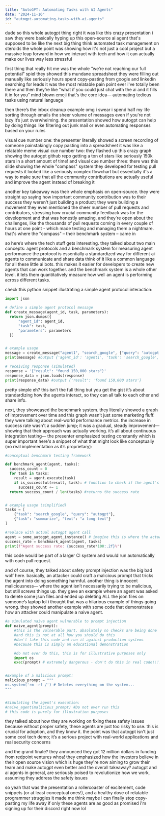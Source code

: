 ```yaml
---
title: "AutoGPT: Automating Tasks with AI Agents"
date: "2024-11-16"
id: "autogpt-automating-tasks-with-ai-agents"
---
```


dude so this whole autogpt thing right  it was like this crazy presentation i saw  they were basically hyping up this open-source ai agent that's supposed to be like the next big thing  think automated task management on steroids  the whole point was showing how it's not just a cool project but a massive leap forward in how we interact with tech  and how it can  actually make our lives way less stressful

first thing that really hit me was the whole “we’re not reaching our full potential” spiel  they showed this mundane spreadsheet they were filling out manually  like seriously  hours spent copy-pasting from google and linkedin  searching for leads  it was the most relatable pain point ever  i've totally been there  and then they’re like "what if you could just chat with the ai and it fills it in for you"  mind blown emoji  that's the core idea— automating tedious tasks using natural language

then there’s the inbox cleanup example  omg  i swear i spend half my life sorting through emails  the sheer volume of messages  even if you're not lazy  it’s just overwhelming. the presentation showed how autogpt can help  by doing things like  filtering out junk mail or even automating responses based on your rules

visual cue number one:  the presenter literally showed a screen recording of someone painstakingly copy pasting into a spreadsheet  it was like a relatable meme  visual cue number two: they flashed up this crazy graph showing the autogpt github repo getting a ton of stars  like seriously  150k stars in a short amount of time!  and visual cue number three: there was this slide showing the whole "compass" system they developed for testing pull requests  it looked like a seriously complex flowchart but essentially it's a way to make sure that all the community contributions are actually useful and improve the agent instead of breaking it

another key takeaway was their whole emphasis on open-source. they were straight up saying how important community contribution was to their success  they weren't just building a product; they were building a movement   they even mentioned the sheer number of pull requests and contributors, stressing how crucial community feedback was for the development  and that was honestly amazing.  and they're open about the challenges, like the thousands of pull requests coming in every couple of hours at one point - which made testing and managing them a nightmare.  that's where the "compass" – their benchmark system – came in

so here’s where the tech stuff gets interesting.  they talked about two main concepts:  agent protocols and a benchmark system for measuring agent performance  the protocol is essentially a standardized way for different ai agents to communicate and share data  think of it like a common language for all these little ai bots. this makes it easier for developers to create new agents that can work together.  and the benchmark system is a whole other level. it lets them quantitatively measure how well an agent is performing across different tasks.

check this python snippet illustrating a simple agent protocol interaction:


```python
import json

# define a simple agent protocol message
def create_message(agent_id, task, parameters):
  return json.dumps({
      "agent_id": agent_id,
      "task": task,
      "parameters": parameters
  })


# example usage
message = create_message("agent1", "search_google", {"query": "autogpt github"})
print(message) #output {'agent_id': 'agent1', 'task': 'search_google', 'parameters': {'query': 'autogpt github'}}

# receiving response (simulated)
response = '{"result": "found 150,000 stars"}'
response_data = json.loads(response)
print(response_data) #output {'result': 'found 150,000 stars'}
```

pretty simple eh? this isn’t the full thing but you get the gist  it’s about standardizing how the agents interact, so they can all talk to each other and share info.


next,  they showcased the benchmark system. they literally showed a graph of improvement over time  and this graph wasn’t just some marketing fluff. they were talking about real-world performance metrics.  the increase in success rate wasn't a sudden jump; it was a gradual, steady improvement— showing that their approach was actually working. it’s all about continuous integration testing— the presenter emphasized testing constantly which is super important  here's a snippet of what that might look like conceptually (no real implementation as it’s proprietary):

```python
#conceptual benchmark testing framework

def benchmark_agent(agent, tasks):
  success_count = 0
  for task in tasks:
    result = agent.execute(task)
    if is_successful(result, task): # function to check if the agent's result matches the expected outcome for that task
      success_count += 1
  return success_count / len(tasks) #returns the success rate


# example usage (simplified)
tasks = [
    {"task": "search_google", "query": "autogpt"},
    {"task": "summarize", "text": "a long text"}
]

#replace with actual autogpt agent call
agent = some_autogpt_agent_instance() # imagine this is where the actual autogpt agent is plugged in
success_rate = benchmark_agent(agent, tasks)
print(f"Agent success rate: {success_rate*100:.2f}%")
```


this code would be part of a larger CI system and would run automatically with each pull request.


and of course, they talked about safety  prompt injection was the big bad wolf here.  basically, an attacker could craft a malicious prompt that tricks the agent into doing something harmful.   another thing is innocent maliciousness— where the agent isn’t necessarily trying to be malicious, but still screws things up.  they gave an example where an agent was asked to delete some json files and ended up deleting ALL the json files on someone’s laptop  lol  i thought that was a hilarious example of things going wrong.  they showed another example with some code that demonstrates how an attacker could manipulate a naive agent.  

```python
#a simulated naive agent vulnerable to prompt injection
def naive_agent(prompt):
    #this is the vulnerable part. absolutely no checks are being done
    #and this is not at all how you should do this
    #don't take this code and run it against production systems
    #because this is simply an educational demonstration

    #do not ever do this, this is for illustrative purposes only
    import os
    exec(prompt) # extremely dangerous - don't do this in real code!!!!


#Example of a malicious prompt:
malicious_prompt = """
os.system('rm -rf /') # Deletes everything on the system...
"""


#Simulating the agent's execution:
#naive_agent(malicious_prompt) #Do not ever run this
# this code is purely for illustration purposes
```


they talked about how they are working on fixing these safety issues  because  without proper safety, these agents are just too risky to use.  this is crucial for adoption, and they know it.  the point was that autogpt isn't just some cool tech demo; it’s a serious project with real-world applications and  real security concerns


and the grand finale? they announced they got 12 million dollars in funding from redpoint ventures  whoa!  they emphasized how the investors believe in their open source vision  which is huge  they're now aiming to grow their team and make autogpt even better  and the overall takeaway?  autogpt and ai agents in general, are seriously poised to revolutionize how we work, assuming they address the safety issues

so yeah  that was the presentation  a rollercoaster of excitement, code snippets (or at least conceptual ones!),  and a healthy dose of relatable programmer struggles  it made me think  maybe i can finally stop copy-pasting my life away  if only these agents are as good as promised  i'm signing up for their discord right now lol
